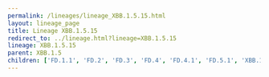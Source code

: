```yaml
---
permalink: /lineages/lineage_XBB.1.5.15.html
layout: lineage_page
title: Lineage XBB.1.5.15
redirect_to: ../lineage.html?lineage=XBB.1.5.15
lineage: XBB.1.5.15
parent: XBB.1.5
children: ['FD.1.1', 'FD.2', 'FD.3', 'FD.4', 'FD.4.1', 'FD.5.1', 'XBB.1.5.15']
---
```

